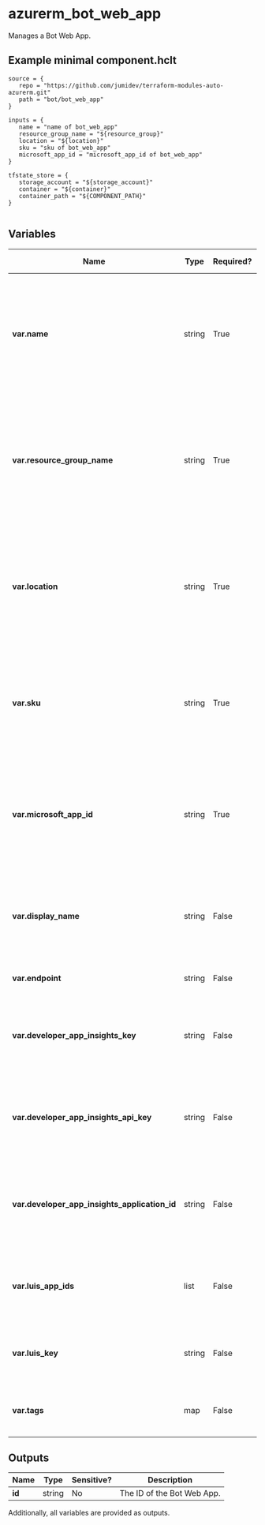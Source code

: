 # azurerm_bot_web_app

Manages a Bot Web App.

## Example minimal component.hclt

```hcl
source = {
   repo = "https://github.com/jumidev/terraform-modules-auto-azurerm.git" 
   path = "bot/bot_web_app" 
}

inputs = {
   name = "name of bot_web_app" 
   resource_group_name = "${resource_group}" 
   location = "${location}" 
   sku = "sku of bot_web_app" 
   microsoft_app_id = "microsoft_app_id of bot_web_app" 
}

tfstate_store = {
   storage_account = "${storage_account}" 
   container = "${container}" 
   container_path = "${COMPONENT_PATH}" 
}


```

## Variables

| Name | Type | Required? |  Default  |  possible values |  Description |
| ---- | ---- | --------- |  ----------- | ----------- | ----------- |
| **var.name** | string | True | -  |  -  |  Specifies the name of the Web App Bot. Changing this forces a new resource to be created. Must be globally unique. | 
| **var.resource_group_name** | string | True | -  |  -  |  The name of the resource group in which to create the Web App Bot. Changing this forces a new resource to be created. | 
| **var.location** | string | True | -  |  -  |  The supported Azure location where the resource exists. Changing this forces a new resource to be created. | 
| **var.sku** | string | True | -  |  `F0`, `S1`  |  The SKU of the Web App Bot. Valid values include `F0` or `S1`. Changing this forces a new resource to be created. | 
| **var.microsoft_app_id** | string | True | -  |  -  |  The Microsoft Application ID for the Web App Bot. Changing this forces a new resource to be created. | 
| **var.display_name** | string | False | `name`  |  -  |  The name of the Web App Bot will be displayed as. This defaults to `name` if not specified. | 
| **var.endpoint** | string | False | -  |  -  |  The Web App Bot endpoint. | 
| **var.developer_app_insights_key** | string | False | -  |  -  |  The Application Insights Key to associate with the Web App Bot. | 
| **var.developer_app_insights_api_key** | string | False | -  |  -  |  The Application Insights API Key to associate with the Web App Bot. | 
| **var.developer_app_insights_application_id** | string | False | -  |  -  |  The Application Insights Application ID to associate with the Web App Bot. | 
| **var.luis_app_ids** | list | False | -  |  -  |  A list of LUIS App IDs to associate with the Web App Bot. | 
| **var.luis_key** | string | False | -  |  -  |  The LUIS key to associate with the Web App Bot. | 
| **var.tags** | map | False | -  |  -  |  A mapping of tags to assign to the resource. | 



## Outputs

| Name | Type | Sensitive? | Description |
| ---- | ---- | --------- | --------- |
| **id** | string | No  | The ID of the Bot Web App. | 

Additionally, all variables are provided as outputs.
